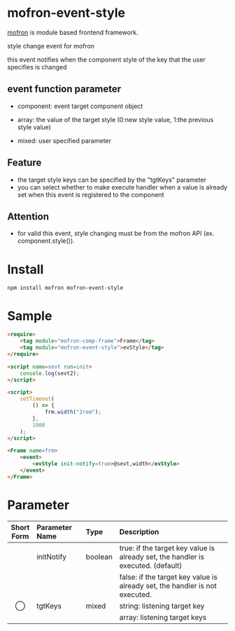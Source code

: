 # mofron-event-style
[mofron](https://mofron.github.io/mofron/) is module based frontend framework.

style change event for mofron

this event notifies when the component style of the key that the user specifies is changed

## event function parameter

- component: event target component object

- array: the value of the target style (0:new style value, 1:the previous style value)

- mixed: user specified parameter

## Feature
 - the target style keys can be specified by the "tgtKeys" parameter
 - you can select whether to make execute handler when a value is already set when this event is registered to the component
## Attention
 - for valid this event, style changing must be from the mofron API (ex. component.style()).

# Install
```
npm install mofron mofron-event-style
```

# Sample
```html
<require>
    <tag module="mofron-comp-frame">Frame</tag>
    <tag module="mofron-event-style">evStyle</tag>
</require>

<script name=sevt run=init>
    console.log(sevt2);
</script>

<script>
    setTimeout(
        () => {
            frm.width("2rem");
        },
        1000
    );
</script>

<Frame name=frm>
    <event>
        <evStyle init-notify=true>@sevt,width</evStyle>
    </event>
</Frame>
```

# Parameter

| Short<br>Form | Parameter Name | Type | Description |
|:-------------:|:---------------|:-----|:------------|
| | initNotify | boolean | true: if the target key value is already set, the handler is executed. (default) |
| | | | false: if the target key value is already set, the handler is not executed. |
| ◯  | tgtKeys | mixed | string: listening target key |
| | | | array: listening target keys |

